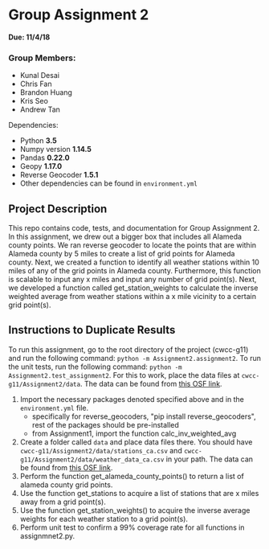 # Group Assignment 2

**Due: 11/4/18**

### Group Members:
* Kunal Desai
* Chris Fan
* Brandon Huang
* Kris Seo
* Andrew Tan

Dependencies:
 * Python **3.5**
 * Numpy version **1.14.5**
 * Pandas **0.22.0**
 * Geopy **1.17.0**
 * Reverse Geocoder **1.5.1**
 * Other dependencies can be found in `environment.yml`

## Project Description
This repo contains code, tests, and documentation for Group Assignment 2. In this assignment, we drew out a bigger box that includes all Alameda county points. We ran reverse geocoder to locate the points that are within Alameda county by 5 miles to create a list of grid points for Alameda county. Next, we created a function to identify all weather stations within 10 miles of any of the grid points in Alameda county. Furthermore, this function is scalable to input any x miles and input any number of grid point(s). Next, we developed a function called get_station_weights to calculate the inverse weighted average from weather stations within a x mile vicinity to a certain grid point(s). 

## Instructions to Duplicate Results
To run this assignment, go to the root directory of the project (cwcc-g11) and run the following command: `python -m Assignment2.assignment2`. To run the unit tests, run the following command: `python -m Assignment2.test_assignment2`. For this to work, place the data files at `cwcc-g11/Assignment2/data`. The data can be found from [this OSF link](https://osf.io/kwtem/).

1. Import the necessary packages denoted specified above and in the `environment.yml` file. 
    - specifically for reverse_geocoders, "pip install reverse_geocoders", rest of the packages should be pre-installed
    - from Assignment1, import the function calc_inv_weighted_avg
2. Create a folder called `data` and place data files there. You should have `cwcc-g11/Assignment2/data/stations_ca.csv` and `cwcc-g11/Assignment2/data/weather_data_ca.csv` in your path. The data can be found from [this OSF link](https://osf.io/kwtem/).
3. Perform the function get_alameda_county_points() to return a list of alameda county grid points.
4. Use the function get_stations to acquire a list of stations that are x miles away from a grid point(s).
5. Use the function get_station_weights() to acquire the inverse average weights for each weather station to a grid point(s).
6. Perform unit test to confirm a 99% coverage rate for all functions in assignmnet2.py.
